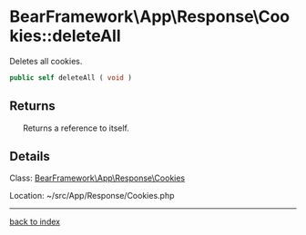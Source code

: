 # BearFramework\App\Response\Cookies::deleteAll

Deletes all cookies.

```php
public self deleteAll ( void )
```

## Returns

&nbsp;&nbsp;&nbsp;&nbsp;&nbsp;&nbsp;Returns a reference to itself.

## Details

Class: [BearFramework\App\Response\Cookies](bearframework.app.response.cookies.class.md)

Location: ~/src/App/Response/Cookies.php

---

[back to index](index.md)

